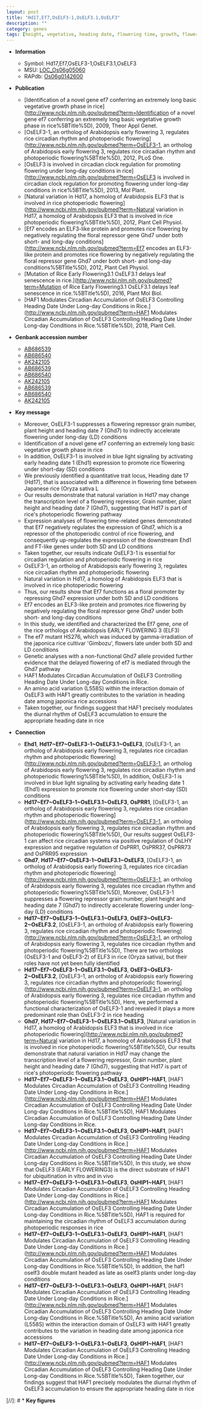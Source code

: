 ```yaml
---
layout: post
title: "Hd17,Ef7,OsELF3-1,OsELF3.1,OsELF3"
description: ""
category: genes
tags: [height, vegetative, heading date, flowering time, growth, flower, floral, grain, grain number]
---
```


* **Information**  
    + Symbol: Hd17,Ef7,OsELF3-1,OsELF3.1,OsELF3  
    + MSU: [LOC_Os06g05060](http://rice.plantbiology.msu.edu/cgi-bin/ORF_infopage.cgi?orf=LOC_Os06g05060)  
    + RAPdb: [Os06g0142600](http://rapdb.dna.affrc.go.jp/viewer/gbrowse_details/irgsp1?name=Os06g0142600)  

* **Publication**  
    + [Identification of a novel gene ef7 conferring an extremely long basic vegetative growth phase in rice](http://www.ncbi.nlm.nih.gov/pubmed?term=Identification of a novel gene ef7 conferring an extremely long basic vegetative growth phase in rice%5BTitle%5D), 2009, Theor Appl Genet.
    + [OsELF3-1, an ortholog of Arabidopsis early flowering 3, regulates rice circadian rhythm and photoperiodic flowering](http://www.ncbi.nlm.nih.gov/pubmed?term=OsELF3-1, an ortholog of Arabidopsis early flowering 3, regulates rice circadian rhythm and photoperiodic flowering%5BTitle%5D), 2012, PLoS One.
    + [OsELF3 is involved in circadian clock regulation for promoting flowering under long-day conditions in rice](http://www.ncbi.nlm.nih.gov/pubmed?term=OsELF3 is involved in circadian clock regulation for promoting flowering under long-day conditions in rice%5BTitle%5D), 2013, Mol Plant.
    + [Natural variation in Hd17, a homolog of Arabidopsis ELF3 that is involved in rice photoperiodic flowering](http://www.ncbi.nlm.nih.gov/pubmed?term=Natural variation in Hd17, a homolog of Arabidopsis ELF3 that is involved in rice photoperiodic flowering%5BTitle%5D), 2012, Plant Cell Physiol.
    + [Ef7 encodes an ELF3-like protein and promotes rice flowering by negatively regulating the floral repressor gene Ghd7 under both short- and long-day conditions](http://www.ncbi.nlm.nih.gov/pubmed?term=Ef7 encodes an ELF3-like protein and promotes rice flowering by negatively regulating the floral repressor gene Ghd7 under both short- and long-day conditions%5BTitle%5D), 2012, Plant Cell Physiol.
    + [Mutation of Rice Early Flowering3.1 OsELF3.1 delays leaf senescence in rice.](http://www.ncbi.nlm.nih.gov/pubmed?term=Mutation of Rice Early Flowering3.1 OsELF3.1 delays leaf senescence in rice.%5BTitle%5D), 2016, Plant Mol Biol.
    + [HAF1 Modulates Circadian Accumulation of OsELF3 Controlling Heading Date Under Long-day Conditions in Rice.](http://www.ncbi.nlm.nih.gov/pubmed?term=HAF1 Modulates Circadian Accumulation of OsELF3 Controlling Heading Date Under Long-day Conditions in Rice.%5BTitle%5D), 2018, Plant Cell.

* **Genbank accession number**  
    + [AB686539](http://www.ncbi.nlm.nih.gov/nuccore/AB686539)
    + [AB686540](http://www.ncbi.nlm.nih.gov/nuccore/AB686540)
    + [AK242105](http://www.ncbi.nlm.nih.gov/nuccore/AK242105)
    + [AB686539](http://www.ncbi.nlm.nih.gov/nuccore/AB686539)
    + [AB686540](http://www.ncbi.nlm.nih.gov/nuccore/AB686540)
    + [AK242105](http://www.ncbi.nlm.nih.gov/nuccore/AK242105)
    + [AB686539](http://www.ncbi.nlm.nih.gov/nuccore/AB686539)
    + [AB686540](http://www.ncbi.nlm.nih.gov/nuccore/AB686540)
    + [AK242105](http://www.ncbi.nlm.nih.gov/nuccore/AK242105)

* **Key message**  
    + Moreover, OsELF3-1 suppresses a flowering repressor grain number, plant height and heading date 7 (Ghd7) to indirectly accelerate flowering under long-day (LD) conditions
    + Identification of a novel gene ef7 conferring an extremely long basic vegetative growth phase in rice
    + In addition, OsELF3-1 is involved in blue light signaling by activating early heading date 1 (Ehd1) expression to promote rice flowering under short-day (SD) conditions
    + We previously identified a quantitative trait locus, Heading date 17 (Hd17), that is associated with a difference in flowering time between Japanese rice (Oryza sativa L
    + Our results demonstrate that natural variation in Hd17 may change the transcription level of a flowering repressor, Grain number, plant height and heading date 7 (Ghd7), suggesting that Hd17 is part of rice's photoperiodic flowering pathway
    + Expression analyses of flowering time-related genes demonstrated that Ef7 negatively regulates the expression of Ghd7, which is a repressor of the photoperiodic control of rice flowering, and consequently up-regulates the expression of the downstream Ehd1 and FT-like genes under both SD and LD conditions
    + Taken together, our results indicate OsELF3-1 is essential for circadian regulation and photoperiodic flowering in rice
    + OsELF3-1, an ortholog of Arabidopsis early flowering 3, regulates rice circadian rhythm and photoperiodic flowering
    + Natural variation in Hd17, a homolog of Arabidopsis ELF3 that is involved in rice photoperiodic flowering
    + Thus, our results show that Ef7 functions as a floral promoter by repressing Ghd7 expression under both SD and LD conditions
    + Ef7 encodes an ELF3-like protein and promotes rice flowering by negatively regulating the floral repressor gene Ghd7 under both short- and long-day conditions
    + In this study, we identified and characterized the Ef7 gene, one of the rice orthologs of Arabidopsis EARLY FLOWERING 3 (ELF3)
    + The ef7 mutant HS276, which was induced by gamma-irradiation of the japonica rice cultivar 'Gimbozu', flowers late under both SD and LD conditions
    + Genetic analyses with a non-functional Ghd7 allele provided further evidence that the delayed flowering of ef7 is mediated through the Ghd7 pathway
    + HAF1 Modulates Circadian Accumulation of OsELF3 Controlling Heading Date Under Long-day Conditions in Rice.
    + An amino acid variation (L558S) within the interaction domain of OsELF3 with HAF1 greatly contributes to the variation in heading date among japonica rice accessions
    + Taken together, our findings suggest that HAF1 precisely modulates the diurnal rhythm of OsELF3 accumulation to ensure the appropriate heading date in rice

* **Connection**  
    + __Ehd1__, __Hd17~Ef7~OsELF3-1~OsELF3.1~OsELF3__, [OsELF3-1, an ortholog of Arabidopsis early flowering 3, regulates rice circadian rhythm and photoperiodic flowering](http://www.ncbi.nlm.nih.gov/pubmed?term=OsELF3-1, an ortholog of Arabidopsis early flowering 3, regulates rice circadian rhythm and photoperiodic flowering%5BTitle%5D), In addition, OsELF3-1 is involved in blue light signaling by activating early heading date 1 (Ehd1) expression to promote rice flowering under short-day (SD) conditions
    + __Hd17~Ef7~OsELF3-1~OsELF3.1~OsELF3__, __OsPRR1__, [OsELF3-1, an ortholog of Arabidopsis early flowering 3, regulates rice circadian rhythm and photoperiodic flowering](http://www.ncbi.nlm.nih.gov/pubmed?term=OsELF3-1, an ortholog of Arabidopsis early flowering 3, regulates rice circadian rhythm and photoperiodic flowering%5BTitle%5D), Our results suggest OsELF3-1 can affect rice circadian systems via positive regulation of OsLHY expression and negative regulation of OsPRR1, OsPRR37, OsPRR73 and OsPRR95 expression
    + __Ghd7__, __Hd17~Ef7~OsELF3-1~OsELF3.1~OsELF3__, [OsELF3-1, an ortholog of Arabidopsis early flowering 3, regulates rice circadian rhythm and photoperiodic flowering](http://www.ncbi.nlm.nih.gov/pubmed?term=OsELF3-1, an ortholog of Arabidopsis early flowering 3, regulates rice circadian rhythm and photoperiodic flowering%5BTitle%5D), Moreover, OsELF3-1 suppresses a flowering repressor grain number, plant height and heading date 7 (Ghd7) to indirectly accelerate flowering under long-day (LD) conditions
    + __Hd17~Ef7~OsELF3-1~OsELF3.1~OsELF3__, __OsEF3~OsELF3-2~OsELF3.2__, [OsELF3-1, an ortholog of Arabidopsis early flowering 3, regulates rice circadian rhythm and photoperiodic flowering](http://www.ncbi.nlm.nih.gov/pubmed?term=OsELF3-1, an ortholog of Arabidopsis early flowering 3, regulates rice circadian rhythm and photoperiodic flowering%5BTitle%5D), There are two orthologs (OsELF3-1 and OsELF3-2) of ELF3 in rice (Oryza sativa), but their roles have not yet been fully identified
    + __Hd17~Ef7~OsELF3-1~OsELF3.1~OsELF3__, __OsEF3~OsELF3-2~OsELF3.2__, [OsELF3-1, an ortholog of Arabidopsis early flowering 3, regulates rice circadian rhythm and photoperiodic flowering](http://www.ncbi.nlm.nih.gov/pubmed?term=OsELF3-1, an ortholog of Arabidopsis early flowering 3, regulates rice circadian rhythm and photoperiodic flowering%5BTitle%5D), Here, we performed a functional characterization of OsELF3-1 and revealed it plays a more predominant role than OsELF3-2 in rice heading
    + __Ghd7__, __Hd17~Ef7~OsELF3-1~OsELF3.1~OsELF3__, [Natural variation in Hd17, a homolog of Arabidopsis ELF3 that is involved in rice photoperiodic flowering](http://www.ncbi.nlm.nih.gov/pubmed?term=Natural variation in Hd17, a homolog of Arabidopsis ELF3 that is involved in rice photoperiodic flowering%5BTitle%5D), Our results demonstrate that natural variation in Hd17 may change the transcription level of a flowering repressor, Grain number, plant height and heading date 7 (Ghd7), suggesting that Hd17 is part of rice's photoperiodic flowering pathway
    + __Hd17~Ef7~OsELF3-1~OsELF3.1~OsELF3__, __OsHIP1~HAF1__, [HAF1 Modulates Circadian Accumulation of OsELF3 Controlling Heading Date Under Long-day Conditions in Rice.](http://www.ncbi.nlm.nih.gov/pubmed?term=HAF1 Modulates Circadian Accumulation of OsELF3 Controlling Heading Date Under Long-day Conditions in Rice.%5BTitle%5D), HAF1 Modulates Circadian Accumulation of OsELF3 Controlling Heading Date Under Long-day Conditions in Rice.
    + __Hd17~Ef7~OsELF3-1~OsELF3.1~OsELF3__, __OsHIP1~HAF1__, [HAF1 Modulates Circadian Accumulation of OsELF3 Controlling Heading Date Under Long-day Conditions in Rice.](http://www.ncbi.nlm.nih.gov/pubmed?term=HAF1 Modulates Circadian Accumulation of OsELF3 Controlling Heading Date Under Long-day Conditions in Rice.%5BTitle%5D),  In this study, we show that OsELF3 (EARLY FLOWERING3) is the direct substrate of HAF1 for ubiquitination in vitro and in vivo
    + __Hd17~Ef7~OsELF3-1~OsELF3.1~OsELF3__, __OsHIP1~HAF1__, [HAF1 Modulates Circadian Accumulation of OsELF3 Controlling Heading Date Under Long-day Conditions in Rice.](http://www.ncbi.nlm.nih.gov/pubmed?term=HAF1 Modulates Circadian Accumulation of OsELF3 Controlling Heading Date Under Long-day Conditions in Rice.%5BTitle%5D),  HAF1 is required for maintaining the circadian rhythm of OsELF3 accumulation during photoperiodic responses in rice
    + __Hd17~Ef7~OsELF3-1~OsELF3.1~OsELF3__, __OsHIP1~HAF1__, [HAF1 Modulates Circadian Accumulation of OsELF3 Controlling Heading Date Under Long-day Conditions in Rice.](http://www.ncbi.nlm.nih.gov/pubmed?term=HAF1 Modulates Circadian Accumulation of OsELF3 Controlling Heading Date Under Long-day Conditions in Rice.%5BTitle%5D),  In addition, the haf1 oself3 double mutant headed as late as oself3 plants under long-day conditions
    + __Hd17~Ef7~OsELF3-1~OsELF3.1~OsELF3__, __OsHIP1~HAF1__, [HAF1 Modulates Circadian Accumulation of OsELF3 Controlling Heading Date Under Long-day Conditions in Rice.](http://www.ncbi.nlm.nih.gov/pubmed?term=HAF1 Modulates Circadian Accumulation of OsELF3 Controlling Heading Date Under Long-day Conditions in Rice.%5BTitle%5D),  An amino acid variation (L558S) within the interaction domain of OsELF3 with HAF1 greatly contributes to the variation in heading date among japonica rice accessions
    + __Hd17~Ef7~OsELF3-1~OsELF3.1~OsELF3__, __OsHIP1~HAF1__, [HAF1 Modulates Circadian Accumulation of OsELF3 Controlling Heading Date Under Long-day Conditions in Rice.](http://www.ncbi.nlm.nih.gov/pubmed?term=HAF1 Modulates Circadian Accumulation of OsELF3 Controlling Heading Date Under Long-day Conditions in Rice.%5BTitle%5D),  Taken together, our findings suggest that HAF1 precisely modulates the diurnal rhythm of OsELF3 accumulation to ensure the appropriate heading date in rice

[//]: # * **Key figures**  


